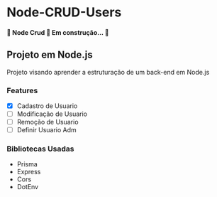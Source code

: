 # Node-CRUD-Users

<h4>🚧 Node Crud 🚀 Em construção... 🚧</h4>

<h2>Projeto em Node.js</h2>
<p>Projeto visando aprender a estruturação de um back-end em Node.js</p>

### Features

- [x] Cadastro de Usuario
- [ ] Modificação de Usuario
- [ ] Remoção de Usuario
- [ ] Definir Usuario Adm

### Bibliotecas Usadas

- Prisma
- Express
- Cors
- DotEnv
